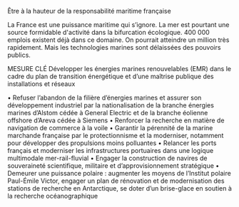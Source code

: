 Être à la hauteur de la responsabilité maritime française

La France est une puissance maritime qui s’ignore. La mer est pourtant une source formidable d'activité dans la bifurcation écologique. 400 000 emplois existent déjà dans ce domaine. On pourrait atteindre un million très rapidement. Mais les technologies marines sont délaissées des pouvoirs publics.

MESURE CLÉ
Développer les énergies marines renouvelables (EMR) dans le cadre du plan de transition énergétique et d’une maîtrise publique des installations et réseaux

• Refuser l’abandon de la filière d’énergies marines et assurer son développement industriel par la nationalisation de la branche énergies marines d’Alstom cédée à General Electric et de la branche éolienne offshore d’Areva cédée à Siemens
• Renforcer la recherche en matière de navigation de commerce à la voile
• Garantir la pérennité de la marine marchande française par le protectionnisme et la moderniser, notamment pour développer des propulsions moins polluantes
• Relancer les ports français et moderniser les infrastructures portuaires dans une logique multimodale mer-rail-fluvial
• Engager la construction de navires de souveraineté scientifique, militaire et d’approvisionnement stratégique
• Demeurer une puissance polaire : augmenter les moyens de l’Institut polaire Paul-Émile Victor, engager un plan de rénovation et de modernisation des stations de recherche en Antarctique, se doter d’un brise-glace en soutien à la recherche océanographique